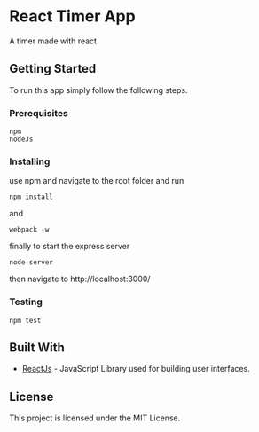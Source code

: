 # React Timer App

A timer made with react.

## Getting Started

To run this app simply follow the following steps.

### Prerequisites

```
npm
nodeJs
```
### Installing

use npm and navigate to the root folder and run
```
npm install
```
and
```
webpack -w
```

finally to start the express server
```
node server
```

then navigate to http://localhost:3000/

### Testing
```
npm test
```

## Built With

* [ReactJs](https://facebook.github.io/react/) - JavaScript Library used for building user interfaces.

## License

This project is licensed under the MIT License.
